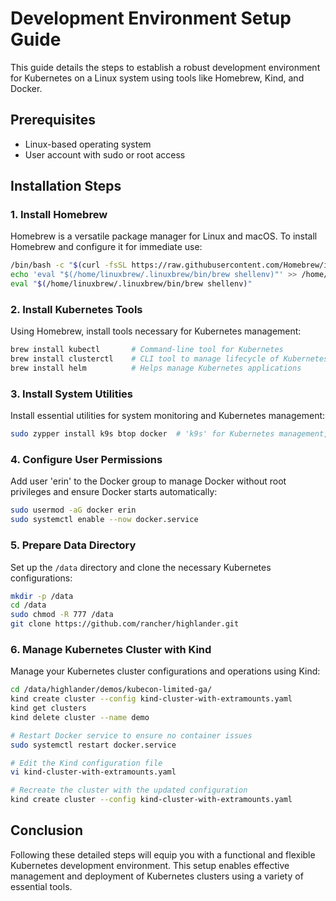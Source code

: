 
# Development Environment Setup Guide

This guide details the steps to establish a robust development environment for Kubernetes on a Linux system using tools like Homebrew, Kind, and Docker.

## Prerequisites
- Linux-based operating system
- User account with sudo or root access

## Installation Steps

### 1. Install Homebrew
Homebrew is a versatile package manager for Linux and macOS. To install Homebrew and configure it for immediate use:
```bash
/bin/bash -c "$(curl -fsSL https://raw.githubusercontent.com/Homebrew/install/HEAD/install.sh)"
echo 'eval "$(/home/linuxbrew/.linuxbrew/bin/brew shellenv)"' >> /home/erin/.bashrc
eval "$(/home/linuxbrew/.linuxbrew/bin/brew shellenv)"
```

### 2. Install Kubernetes Tools
Using Homebrew, install tools necessary for Kubernetes management:
```bash
brew install kubectl       # Command-line tool for Kubernetes
brew install clusterctl    # CLI tool to manage lifecycle of Kubernetes clusters
brew install helm          # Helps manage Kubernetes applications
```

### 3. Install System Utilities
Install essential utilities for system monitoring and Kubernetes management:
```bash
sudo zypper install k9s btop docker  # 'k9s' for Kubernetes management, 'btop' for monitoring, and 'docker'
```

### 4. Configure User Permissions
Add user 'erin' to the Docker group to manage Docker without root privileges and ensure Docker starts automatically:
```bash
sudo usermod -aG docker erin
sudo systemctl enable --now docker.service
```

### 5. Prepare Data Directory
Set up the `/data` directory and clone the necessary Kubernetes configurations:
```bash
mkdir -p /data
cd /data
sudo chmod -R 777 /data
git clone https://github.com/rancher/highlander.git
```

### 6. Manage Kubernetes Cluster with Kind
Manage your Kubernetes cluster configurations and operations using Kind:
```bash
cd /data/highlander/demos/kubecon-limited-ga/
kind create cluster --config kind-cluster-with-extramounts.yaml
kind get clusters
kind delete cluster --name demo

# Restart Docker service to ensure no container issues
sudo systemctl restart docker.service

# Edit the Kind configuration file
vi kind-cluster-with-extramounts.yaml

# Recreate the cluster with the updated configuration
kind create cluster --config kind-cluster-with-extramounts.yaml
```

## Conclusion
Following these detailed steps will equip you with a functional and flexible Kubernetes development environment. This setup enables effective management and deployment of Kubernetes clusters using a variety of essential tools.
